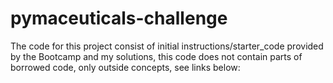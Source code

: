 # pymaceuticals-challenge

The code for this project consist of initial instructions/starter_code provided by the Bootcamp and my solutions, this code does not contain parts of borrowed code, only outside concepts, see links below:

